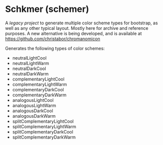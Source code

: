 # Schkmer (schemer)

A *legacy project* to generate multiple color scheme types for bootstrap, as well as any other typical layout. Mostly here for archive and reference purposes. A new alternative is being developed, and is available at https://github.com/christabor/chromanomicon

Generates the following types of color schemes:

* neutralLightCool
* neutralLightWarm
* neutralDarkCool
* neutralDarkWarm
* complementaryLightCool
* complementaryLightWarm
* complementaryDarkCool
* complementaryDarkWarm
* analogousLightCool
* analogousLightWarm
* analogousDarkCool
* analogousDarkWarm
* splitComplementaryLightCool
* splitComplementaryLightWarm
* splitComplementaryDarkCool
* splitComplementaryDarkWarm
